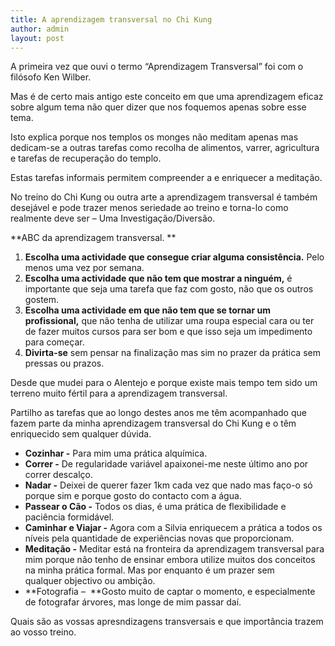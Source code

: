 ```yaml
---
title: A aprendizagem transversal no Chi Kung
author: admin
layout: post
---
```

A primeira vez que ouvi o termo &#8220;Aprendizagem Transversal&#8221; foi com o filósofo Ken Wilber.

Mas é de certo mais antigo este conceito em que uma aprendizagem eficaz sobre algum tema não quer dizer que nos foquemos apenas sobre esse tema.

Isto explica porque nos templos os monges não meditam apenas mas dedicam-se a outras tarefas como recolha de alimentos, varrer, agricultura e tarefas de recuperação do templo.

Estas tarefas informais permitem compreender a e enriquecer a meditação.

No treino do Chi Kung ou outra arte a aprendizagem transversal é também desejável e pode trazer menos seriedade ao treino e torna-lo como realmente deve ser &#8211; Uma Investigação/Diversão.

**ABC da aprendizagem transversal. **

1.  **Escolha uma actividade que consegue criar alguma consistência.** Pelo menos uma vez por semana.
2.  **Escolha uma actividade que não tem que mostrar a ninguém,** é importante que seja uma tarefa que faz com gosto, não que os outros gostem.
3.  **Escolha uma actividade em que não tem que se tornar um profissional,** que não tenha de utilizar uma roupa especial cara ou ter de fazer muitos cursos para ser bom e que isso seja um impedimento para começar.
4.  **Divirta-se** sem pensar na finalização mas sim no prazer da prática sem pressas ou prazos.

Desde que mudei para o Alentejo e porque existe mais tempo tem sido um terreno muito fértil para a aprendizagem transversal.

Partilho as tarefas que ao longo destes anos me têm acompanhado que fazem parte da minha aprendizagem transversal do Chi Kung e o têm enriquecido sem qualquer dúvida.

*   **Cozinhar -** Para mim uma prática alquímica.
*   **Correr -** De regularidade variável apaixonei-me neste último ano por correr descalço.
*   **Nadar -** Deixei de querer fazer 1km cada vez que nado mas faço-o só porque sim e porque gosto do contacto com a água.
*   **Passear o Cão -** Todos os dias, é uma prática de flexibilidade e paciência formidável.
*   **Caminhar e Viajar -** Agora com a Silvia enriquecem a prática a todos os níveis pela quantidade de experiências novas que proporcionam.
*   **Meditação -** Meditar está na fronteira da aprendizagem transversal para mim porque não tenho de ensinar embora utilize muitos dos conceitos na minha prática formal. Mas por enquanto é um prazer sem qualquer objectivo ou ambição.
*   **Fotografia &#8211;  **Gosto muito de captar o momento, e especialmente de fotografar árvores, mas longe de mim passar daí.

Quais são as vossas apresndizagens transversais e que importãncia trazem ao vosso treino. 